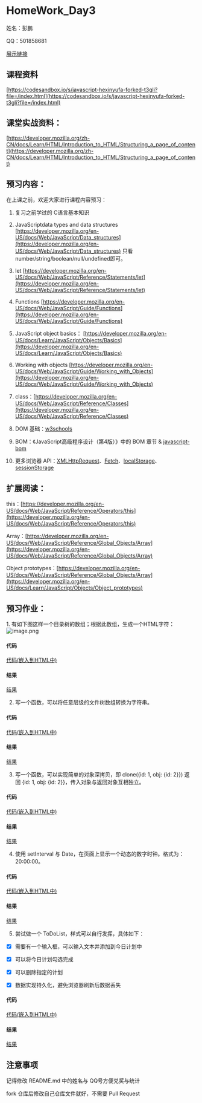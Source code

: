 # HomeWork_Day3

姓名：彭鹏

QQ：501858681

[展示链接]()

## 课程资料

[https://codesandbox.io/s/javascript-hexinyufa-forked-t3gli?file=/index.html](https://codesandbox.io/s/javascript-hexinyufa-forked-t3gli?file=/index.html)

## 课堂实战资料：

[https://developer.mozilla.org/zh-CN/docs/Learn/HTML/Introduction_to_HTML/Structuring_a_page_of_content](https://developer.mozilla.org/zh-CN/docs/Learn/HTML/Introduction_to_HTML/Structuring_a_page_of_content)

## 预习内容：
在上课之前，欢迎大家进行课程内容预习：

1. 复习之前学过的 C语言基本知识

2. JavaScriptdata types and data structures
[https://developer.mozilla.org/en-US/docs/Web/JavaScript/Data_structures](https://developer.mozilla.org/en-US/docs/Web/JavaScript/Data_structures)
只看number/string/boolean/null/undefined即可。

3. let
[https://developer.mozilla.org/en-US/docs/Web/JavaScript/Reference/Statements/let](https://developer.mozilla.org/en-US/docs/Web/JavaScript/Reference/Statements/let)

4. Functions
[https://developer.mozilla.org/en-US/docs/Web/JavaScript/Guide/Functions](https://developer.mozilla.org/en-US/docs/Web/JavaScript/Guide/Functions)

5. JavaScript object basics：
[https://developer.mozilla.org/en-US/docs/Learn/JavaScript/Objects/Basics](https://developer.mozilla.org/en-US/docs/Learn/JavaScript/Objects/Basics)

6. Working with objects
[https://developer.mozilla.org/en-US/docs/Web/JavaScript/Guide/Working_with_Objects](https://developer.mozilla.org/en-US/docs/Web/JavaScript/Guide/Working_with_Objects)

7. class：[https://developer.mozilla.org/en-US/docs/Web/JavaScript/Reference/Classes](https://developer.mozilla.org/en-US/docs/Web/JavaScript/Reference/Classes)

8. DOM 基础：[w3schools](https://www.w3schools.com/js/js_htmldom.asp)

9. BOM：《JavaScript高级程序设计（第4版）》中的 BOM 章节 & [javascript-bom](https://www.javascripttutorial.net/javascript-bom/)

10. 更多浏览器 API：[XMLHttpRequest](https://www.w3schools.com/xml/xml_http.asp)、[Fetch](https://www.w3schools.com/js/js_api_fetch.asp)、[localStorage](https://www.w3schools.com/jsref/prop_win_localstorage.asp)、[sessionStorage](https://www.w3schools.com/jsref/prop_win_sessionstorage.asp)

## 扩展阅读：

this：[https://developer.mozilla.org/en-US/docs/Web/JavaScript/Reference/Operators/this](https://developer.mozilla.org/en-US/docs/Web/JavaScript/Reference/Operators/this)

Array：[https://developer.mozilla.org/en-US/docs/Web/JavaScript/Reference/Global_Objects/Array](https://developer.mozilla.org/en-US/docs/Web/JavaScript/Reference/Global_Objects/Array)

Object prototypes：[https://developer.mozilla.org/en-US/docs/Web/JavaScript/Reference/Global_Objects/Array](https://developer.mozilla.org/en-US/docs/Learn/JavaScript/Objects/Object_prototypes)

## 预习作业：

1. 有如下图这样一个目录树的数组；根据此数组，生成一个HTML字符：
![image.png](https://i.loli.net/2021/07/08/V3M5XwkSEPKujAx.png)


<!-- tabs:start -->
#### **代码**

[代码(嵌入到HTML中)](src/htmltree-for.html ":include :type=code")

#### **结果**

[结果](src/htmltree-for.html ":include")

<!-- tabs:end -->

2. 写一个函数，可以将任意层级的文件树数组转换为字符串。

<!-- tabs:start -->
#### **代码**

[代码(嵌入到HTML中)](src/htmltree-func.html ":include :type=code")

#### **结果**

[结果](src/htmltree-func.html ":include")
<!-- tabs:end -->

3. 写一个函数，可以实现简单的对象深拷贝，即 clone({id: 1, obj: {id: 2}}) 返回 {id: 1, obj: {id: 2}}，传入对象与返回对象互相独立。

<!-- tabs:start -->
#### **代码**

[代码(嵌入到HTML中)](src/deepClone.html ":include :type=code")

#### **结果**

[结果](src/deepClone.html ":include")
<!-- tabs:end -->

4. 使用 setInterval 与 Date，在页面上显示一个动态的数字时钟。格式为：20:00:00。


<!-- tabs:start -->
#### **代码**

[代码(嵌入到HTML中)](src/clock.html ":include :type=code")

#### **结果**

[结果](src/clock.html ":include")
<!-- tabs:end -->

5. 尝试做一个 ToDoList，样式可以自行发挥，具体如下：

* [x] 需要有一个输入框，可以输入文本并添加到今日计划中
* [x] 可以将今日计划勾选完成
* [x] 可以删除指定的计划
* [x] 数据实现持久化，避免浏览器刷新后数据丢失


<!-- tabs:start -->
#### **代码**

[代码(嵌入到HTML中)](src/todoList.html ":include :type=code")

#### **结果**

[结果](src/todoList.html ":include")
<!-- tabs:end -->

## 注意事项
记得修改 README.md 中的姓名与 QQ号方便兑奖与统计

fork 仓库后修改自己仓库文件就好，不需要 Pull Request

